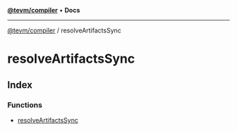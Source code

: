 [**@tevm/compiler**](../README.md) • **Docs**

***

[@tevm/compiler](../modules.md) / resolveArtifactsSync

# resolveArtifactsSync

## Index

### Functions

- [resolveArtifactsSync](functions/resolveArtifactsSync.md)
